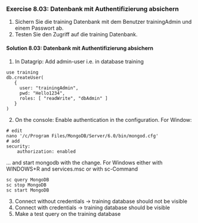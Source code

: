 ### Exercise 8.03: Datenbank mit Authentifizierung absichern
1. Sichern Sie die training Datenbank mit dem Benutzer trainingAdmin und einem Passwort ab.
2. Testen Sie den Zugriff auf die training Datenbank.

#### Solution 8.03: Datenbank mit Authentifizierung absichern
1. In Datagrip: Add admin-user i.e. in database training
```
use training
db.createUser(
   {
     user: "trainingAdmin",
     pwd: "Hello1234",
     roles: [ "readWrite", "dbAdmin" ]
   }
)
```
2. On the console: Enable authentication in the configuration.
For Window:
```
# edit
nano '/c/Program Files/MongoDB/Server/6.0/bin/mongod.cfg'
# add
security:
    authorization: enabled
```
... and start mongodb with the change. For Windows either
with WINDOWS+R and services.msc or with sc-Command
```
sc query MongoDB
sc stop MongoDB
sc start MongoDB
```

3. Connect without credentials -> training database should not be visible
4. Connect with credentials -> training database should be visible
5. Make a test query on the training database
